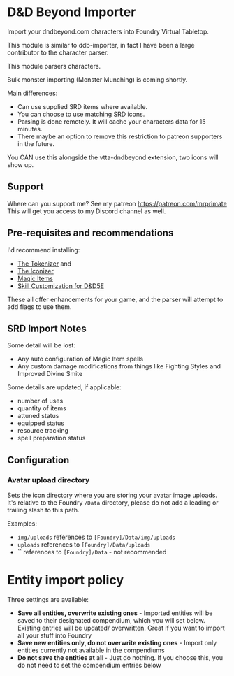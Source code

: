 # D&D Beyond Importer

Import your dndbeyond.com characters into Foundry Virtual Tabletop.

This module is similar to ddb-importer, in fact I have been a large contributor to the character parser.

This module parsers characters.

Bulk monster importing (Monster Munching) is coming shortly.

Main differences:

- Can use supplied SRD items where available.
- You can choose to use matching SRD icons.
- Parsing is done remotely. It will cache your characters data for 15 minutes.
- There maybe an option to remove this restriction to patreon supporters in the future.

You CAN use this alongside the vtta-dndbeyond extension, two icons will show up.

## Support

Where can you support me? See my patreon https://patreon.com/mrprimate
This will get you access to my Discord channel as well.

## Pre-requisites and recommendations

I'd recommend installing:

- [The Tokenizer](https://www.vttassets.com/asset/vtta-tokenizer) and
- [The Iconizer](https://www.vttassets.com/asset/vtta-iconizer)
- [Magic Items](https://foundryvtt.com/packages/magicitems/)
- [Skill Customization for D&D5E](https://foundryvtt.com/packages/skill-customization-5e/)

These all offer enhancements for your game, and the parser will attempt to add flags to use them.

## SRD Import Notes

Some detail will be lost:

* Any auto configuration of Magic Item spells
* Any custom damage modifications from things like Fighting Styles and Improved Divine Smite

Some details are updated, if applicable:

* number of uses
* quantity of items
* attuned status
* equipped status
* resource tracking
* spell preparation status


## Configuration

### Avatar upload directory

Sets the icon directory where you are storing your avatar image uploads. It's relative to the Foundry `/Data` directory, please do not add a leading or trailing slash to this path.

Examples:

- `img/uploads` references to `[Foundry]/Data/img/uploads`
- `uploads` references to `[Foundry]/Data/uploads`
- `` references to `[Foundry]/Data` - not recommended

# Entity import policy

Three settings are available:

- **Save all entities, overwrite existing ones** - Imported entities will be saved to their designated compendium, which you will set below. Existing entries will be updated/ overwritten. Great if you want to import all your stuff into Foundry
- **Save new entities only, do not overwrite existing ones** - Import only entities currently not available in the compendiums
- **Do not save the entities at** all - Just do nothing. If you choose this, you do not need to set the compendium entries below

